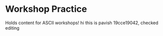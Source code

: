 # Workshop Practice

Holds content for ASCII workshops!
hi this is pavish 19cce19042, checked editing 
